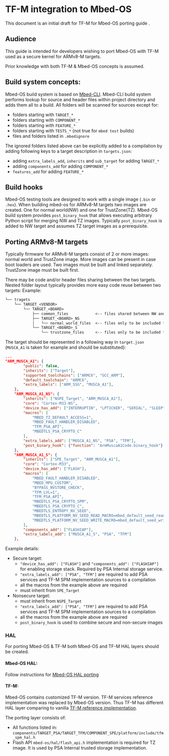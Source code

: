 # TF-M integration to Mbed-OS
This document is an initial draft for TF-M for Mbed-OS porting guide .

## Audience
This guide is intended for developers wishing to port Mbed-OS with TF-M used as a secure kernel for ARMv8-M targets.

Prior knowledge with both TF-M & Mbed-OS concepts is assumed.

## Build system concepts:
Mbed-OS build system is based on [Mbed-CLI](https://github.com/ARMmbed/mbed-cli).
Mbed-CLI build system performs lookup for source and header files within project directory and adds them all to a build. All folders will be scanned for sources except for:
- folders starting with `TARGET_*`
- folders starting with `COMPONENT_*`
- folders starting with `FEATURE_*`
- folders starting with `TESTS_*` (not true for `mbed test` builds)
- files and folders listed in `.mbedignore`

The ignored folders listed above can be explicitly added to a compilation by adding following keys to a target description in `targets.json`:
- adding `extra_labels_add`, `inherits` and `sub_target` for adding `TARGET_*`
- adding `components_add` for adding `COMPONENT_*`
- `features_add` for adding `FEATURE_*`

## Build hooks

Mbed-OS testing tools are designed to work with a single image (`.bin` or `.hex`).
When building mbed-os for ARMv8-M targets two images are created. One for normal world(NW) and one for TrustZone(TZ).
Mbed-OS build system provides `post_binary_hook` that allows executing arbitrary Python script for merging NW and TZ images. Typically `post_binary_hook` is added to NW target and assumes TZ target images as a prerequisite.

## Porting ARMv8-M targets

Typically firmware for ARMv8-M targets consist of 2 or more images: normal world and TrustZone image. More images can be present in case boot loaders are used.
Two images must be built and linked separately. TrustZone image must be built first.

There may be code and/or header files sharing between the two targets.
Nested folder layout typically provides more easy code reuse between two targets:
Example:

```txt
└── tragets
    └── TARGET_<VENDOR>
        └── TARGET_<BOARD>
            ├── common_files            <-- files shared between NW and TZ images
            ├── TARGET_<BOARD>_NS
            │   └── normal_world_files  <-- files only to be included for NW build
            └── TARGET_<BOARD>_S
                └── trustzone_files     <-- files only to be included for TZ build
```

The target should be represented in a following way in `target.json` (`MUSCA_A1` is taken for example and should be substituted):
```json
...
"ARM_MUSCA_A1": {
        "public": false,
        "inherits": ["Target"],
        "supported_toolchains": ["ARMC6", "GCC_ARM"],
        "default_toolchain": "ARMC6",
        "extra_labels": ["ARM_SSG", "MUSCA_A1"],
    },
    "ARM_MUSCA_A1_NS": {
        "inherits": ["NSPE_Target", "ARM_MUSCA_A1"],
        "core": "Cortex-M33-NS",
        "device_has_add": ["INTERRUPTIN", "LPTICKER", "SERIAL", "SLEEP", "USTICKER"],
        "macros": [
            "MBED_TZ_DEFAULT_ACCESS=1",
            "MBED_FAULT_HANDLER_DISABLED",
            "TFM_PSA_API",
            "MBEDTLS_PSA_CRYPTO_C"
        ],
        "extra_labels_add": ["MUSCA_A1_NS", "PSA", "TFM"],
        "post_binary_hook": {"function": "ArmMuscaA1Code.binary_hook"}
    },
    "ARM_MUSCA_A1_S": {
        "inherits": ["SPE_Target", "ARM_MUSCA_A1"],
        "core": "Cortex-M33",
        "device_has_add": ["FLASH"],
        "macros": [
            "MBED_FAULT_HANDLER_DISABLED",
            "MBED_MPU_CUSTOM",
            "BYPASS_NVSTORE_CHECK",
            "TFM_LVL=1",
            "TFM_PSA_API",
            "MBEDTLS_PSA_CRYPTO_SPM",
            "MBEDTLS_PSA_CRYPTO_C",
            "MBEDTLS_ENTROPY_NV_SEED",
            "MBEDTLS_PLATFORM_NV_SEED_READ_MACRO=mbed_default_seed_read",
            "MBEDTLS_PLATFORM_NV_SEED_WRITE_MACRO=mbed_default_seed_write"
        ],
        "components_add": ["FLASHIAP"],
        "extra_labels_add": ["MUSCA_A1_S", "PSA", "TFM"]
    },
```

Example details:
- Secure target:
  - `"device_has_add": ["FLASH"]` and `"components_add": ["FLASHIAP"]` for enabling storage stack. Required by PSA Internal storage service.
  - `"extra_labels_add": ["PSA", "TFM"]` are required to add PSA services and TF-M SPM implementation sources to a compilation
  - all the macros from the example above are required
  - must inherit from `SPE_Target`
- Nonsecure target:
  -  must inherit from `NSPE_Target`
  - `"extra_labels_add": ["PSA", "TFM"]` are required to add PSA services and TF-M SPM implementation sources to a compilation
  - all the macros from the example above are required
  -  `post_binary_hook` is used to combine secure and non-secure images

### HAL
For porting Mbed-OS & TF-M both Mbed-OS and TF-M HAL layers should be created.

#### Mbed-OS HAL:
Follow instructions for [Mbed-OS HAL porting](https://os.mbed.com/docs/mbed-os/v5.11/porting/porting-hal-modules.html)

#### TF-M:
Mbed-OS contains customized TF-M version. TF-M services reference implementation was replaced by Mbed-OS version. Thus TF-M has different HAL layer comparing to vanilla [TF-M reference implementation](https://git.trustedfirmware.org/trusted-firmware-m.git/about/).

The porting layer consists of:
- All functions listed in: `components/TARGET_PSA/TARGET_TFM/COMPONENT_SPE/platform/include/tfm_spm_hal.h`
- Flash API `mbed-os/hal/flash_api.h` implementation is required for TZ image. It is used by PSA Internal trusted storage implementation.